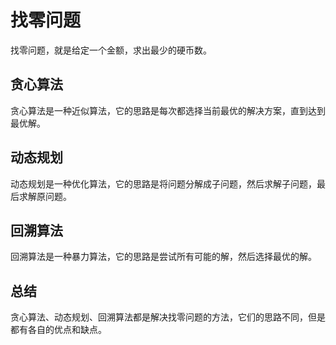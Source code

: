 # 找零问题

找零问题，就是给定一个金额，求出最少的硬币数。

## 贪心算法

贪心算法是一种近似算法，它的思路是每次都选择当前最优的解决方案，直到达到最优解。

## 动态规划

动态规划是一种优化算法，它的思路是将问题分解成子问题，然后求解子问题，最后求解原问题。

## 回溯算法

回溯算法是一种暴力算法，它的思路是尝试所有可能的解，然后选择最优的解。

## 总结

贪心算法、动态规划、回溯算法都是解决找零问题的方法，它们的思路不同，但是都有各自的优点和缺点。
